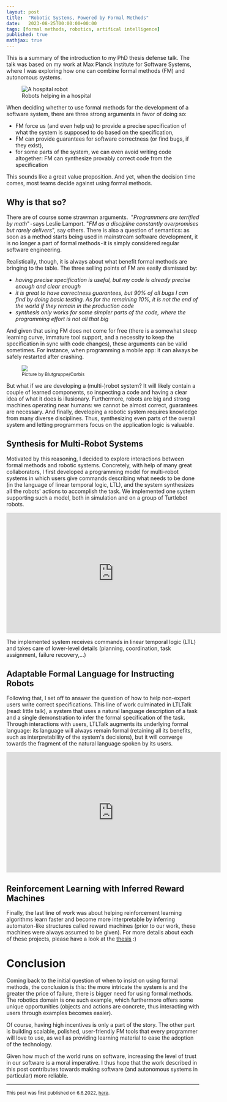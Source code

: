```yaml
---
layout: post
title:  "Robotic Systems, Powered by Formal Methods"
date:   2023-08-25T00:00:00+00:00
tags: [formal methods, robotics, artifical intelligence]
published: true
mathjax: true
---
```



This is a summary of the introduction to my PhD thesis defense talk. The talk was based on my work at Max Planck Institute for Software Systems, where I was exploring how one can combine formal methods (FM) and autonomous systems. 

<figure style="width:90%">
  <img
  class="centered"
  src="{{ site.url }}/assets/posts/2023-08-25_robotic_systems_FM/robotInHospital.webp"
  alt="A hospital robot">
  <figcaption>Robots helping in a hospital</figcaption>
</figure>



When deciding whether to use formal methods for the development of a software system, there are three strong arguments in favor of doing so:
- FM force us (and even help us) to provide a precise specification of what the system is supposed to do
based on the specification, 
- FM can provide guarantees for software correctness (or find bugs, if they exist),
- for some parts of the system, we can even avoid writing code altogether: FM can synthesize provably correct code from the specification

This sounds like a great value proposition. And yet, when the decision time comes, most teams decide against using formal methods.

## Why is that so?

There are of course some strawman arguments.
 "_Programmers are terrified by math_" - says Leslie Lamport. "_FM as a discipline constantly overpromises but rarely delivers_", say others. There is also a question of semantics: as soon as a method starts being used in mainstream software development, it is no longer a part of formal methods - it is simply considered regular software engineering.

Realistically, though, it is always about what benefit formal methods are bringing to the table. The three selling points of FM are easily dismissed by:
- _having precise specification is useful, but my code is already precise enough and clear enough_
- _it is great to have correctness guarantees, but 90% of all bugs I can find by doing basic testing. As for the remaining 10%, it is not the end of the world if they remain in the production code_
- _synthesis only works for some simpler parts of the code, where the programming effort is not all that big_

And given that using FM does not come for free (there is a somewhat steep learning curve, immature tool support, and a necessity to keep the specification in sync with code changes), these arguments can be valid sometimes. For instance, when programming a mobile app: it can always be safely restarted after crashing.

<figure style="width:90%">
  <img
  class="centered"
  src="{{ site.url }}/assets/posts/2023-08-25_robotic_systems_FM/robotHumanDuel.webp">
  <figcaption style="font-size: 12px">Picture by Blutgruppe/Corbis</figcaption>
</figure>


But what if we are developing a (multi-)robot system? It will likely contain a couple of learned components, so inspecting a code and having a clear idea of what it does is illusionary. Furthermore, robots are big and strong machines operating near humans: we cannot be almost correct, guarantees are necessary. And finally, developing a robotic system requires knowledge from many diverse disciplines. Thus, synthesizing even parts of the overall system and letting programmers focus on the application logic is valuable.

## Synthesis for Multi-Robot Systems

Motivated by this reasoning, I decided to explore interactions between formal methods and robotic systems. Concretely, with help of many great collaborators, I first developed a programming model for multi-robot systems in which users give commands describing what needs to be done (in the language of linear temporal logic, LTL), and the system synthesizes all the robots' actions to accomplish the task. We implemented one system supporting such a model, both in simulation and on a group of Turtlebot robots.

<iframe width="560" height="315" src="https://www.youtube.com/embed/lJQv_0VwFxc?si=DLxIsOUNuMHRIiAN" title="YouTube video player" frameborder="0" allow="accelerometer; autoplay; clipboard-write; encrypted-media; gyroscope; picture-in-picture; web-share" allowfullscreen></iframe>

The implemented system receives commands in linear temporal logic (LTL) and takes care of lower-level details (planning, coordination, task assignment, failure recovery,…) 

## Adaptable Formal Language for Instructing Robots

Following that, I set off to answer the question of how to help non-expert users write correct specifications. This line of work culminated in LTLTalk (read: little talk), a system that uses a natural language description of a task and a single demonstration to infer the formal specification of the task. Through interactions with users, LTLTalk augments its underlying formal language: its language will always remain formal (retaining all its benefits, such as interpretability of the system's decisions), but it will converge towards the fragment of the natural language spoken by its users.


<iframe width="560" height="315" src="https://www.youtube.com/embed/VlELl2sUGjQ?si=ryn9eQtrTI96TASq&amp;start=158" title="YouTube video player" frameborder="0" allow="accelerometer; autoplay; clipboard-write; encrypted-media; gyroscope; picture-in-picture; web-share" allowfullscreen></iframe>

## Reinforcement Learning with Inferred Reward Machines

Finally, the last line of work was about helping reinforcement learning algorithms learn faster and become more interpretable by inferring automaton-like structures called reward machines (prior to our work, these machines were always assumed to be given).
For more details about each of these projects, please have a look at the <a href="https://kluedo.ub.rptu.de/frontdoor/index/index/docId/6863">thesis</a> :)


# Conclusion

Coming back to the initial question of when to insist on using formal methods, the conclusion is this: the more intricate the system is and the greater the price of failure, there is bigger need for using formal methods. The robotics domain is one such example, which furthermore offers some unique opportunities (objects and actions are concrete, thus interacting with users through examples becomes easier).

Of course, having high incentives is only a part of the story. The other part is building scalable, polished, user-friendly FM tools that every programmer will love to use, as well as providing learning material to ease the adoption of the technology.

Given how much of the world runs on software, increasing the level of trust in our software is a moral imperative. I thus hope that the work described in this post contributes towards making software (and autonomous systems in particular) more reliable.

---

<p style="font-size: 12px"> This post was first published on 6.6.2022, <a href="https://medium.com/@ivangavran/robotic-systems-powered-by-formal-methods-f1e5b91093f2">here</a>.</p>

